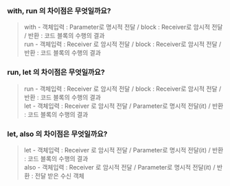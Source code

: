 ### with, run 의 차이점은 무엇일까요?
> with - 객체입력 : Parameter로 명시적 전달 / block : Receiver로 암시적 전달 / 반환 : 코드 블록의 수행의 결과  
run - 객체입력 : Receiver 로 암시적 전달 / block : Receiver로 암시적 전달 / 반환 : 코드 블록의 수행의 결과

### run, let 의 차이점은 무엇일까요?
> run - 객체입력 : Receiver 로 암시적 전달 / block : Receiver로 암시적 전달 / 반환 : 코드 블록의 수행의 결과  
let - 객체입력 : Receiver 로 암시적 전달 / Parameter로 명시적 전달(it) / 반환 : 코드 블록의 수행의 결과

### let, also 의 차이점은 무엇일까요?
> let - 객체입력 : Receiver 로 암시적 전달 / Parameter로 명시적 전달(it) / 반환 : 코드 블록의 수행의 결과  
also - 객체입력 : Receiver 로 암시적 전달 / Parameter로 명시적 전달(it) / 반환 : 전달 받은 수신 객체
